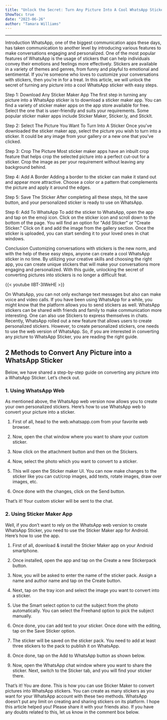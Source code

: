 ```yaml
---
title: "Unlock the Secret: Turn Any Picture Into A Cool WhatsApp Sticker with these easy steps!"
ShowToc: true 
date: "2023-06-26"
author: "Tamara Williams"
---
```

*****
Introduction
WhatsApp, one of the biggest communication apps these days, has taken communication to another level by introducing various features to make conversations engaging and personalized. One of the most popular features of WhatsApp is the usage of stickers that can help individuals convey their emotions and feelings more effectively. Stickers are available in a variety of themes and genres, from funny and playful to emotional and sentimental. If you're someone who loves to customize your conversations with stickers, then you're in for a treat. In this article, we will unlock the secret of turning any picture into a cool WhatsApp sticker with easy steps.

Step 1: Download Any Sticker Maker App
The first step in turning any picture into a WhatsApp sticker is to download a sticker maker app. You can find a variety of sticker maker apps on the app store available for free. Select the one that is user-friendly and suits your requirements. Some popular sticker maker apps include Sticker Maker, Sticker.ly, and StickIt. 

Step 2: Select The Picture You Want To Turn Into A Sticker
Once you've downloaded the sticker maker app, select the picture you wish to turn into a sticker. It could be any image from your gallery or a new one that you've clicked.

Step 3: Crop The Picture
Most sticker maker apps have an inbuilt crop feature that helps crop the selected picture into a perfect cut-out for a sticker. Crop the image as per your requirement without leaving any background behind.

Step 4: Add A Border
Adding a border to the sticker can make it stand out and appear more attractive. Choose a color or a pattern that complements the picture and apply it around the edges. 

Step 5: Save The Sticker
After completing all these steps, hit the save button, and your personalized sticker is ready to use on WhatsApp. 

Step 6: Add To WhatsApp
To add the sticker to WhatsApp, open the app and tap on the emoji icon. Click on the sticker icon and scroll down to the bottom of the page. You will find an option for "Add Sticker" or "Create Sticker." Click on it and add the image from the gallery section. Once the sticker is uploaded, you can start sending it to your loved ones in chat windows.

Conclusion
Customizing conversations with stickers is the new norm, and with the help of these easy steps, anyone can create a cool WhatsApp sticker in no time. By utilizing your creative skills and choosing the right app, you can create unique stickers that will make your conversations more engaging and personalized. With this guide, unlocking the secret of converting pictures into stickers is no longer a difficult feat.

{{< youtube IIBT-3IWeHE >}} 



On WhatsApp, you can not only exchange text messages but also can make voice and video calls. If you have been using WhatsApp for a while, you might know that the platform allows you to send stickers as well.
WhatsApp stickers can be shared with friends and family to make communication more interesting. One can also use Stickers to express themselves in chats. Recently, WhatsApp rolled out a new feature that allows users to create personalized stickers.
However, to create personalized stickers, one needs to use the web version of WhatsApp. So, if you are interested in converting any picture to WhatsApp Sticker, you are reading the right guide.

 
## 2 Methods to Convert Any Picture into a WhatsApp Sticker


Below, we have shared a step-by-step guide on converting any picture into a WhatsApp Sticker. Let’s check out.

 
### 1. Using WhatsApp Web


As mentioned above, the WhatsApp web version now allows you to create your own personalized stickers. Here’s how to use WhatsApp web to convert your picture into a sticker.
1. First of all, head to the web.whatsapp.com from your favorite web browser.
2. Now, open the chat window where you want to share your custom sticker.
3. Now click on the attachment button and then on the Stickers.

4. Now, select the photo which you want to convert to a sticker.

5. This will open the Sticker maker UI. You can now make changes to the sticker like you can cut/crop images, add texts, rotate images, draw over images, etc.

6. Once done with the changes, click on the Send button.

That’s it! Your custom sticker will be sent to the chat.

 
### 2. Using Sticker Maker App


Well, if you don’t want to rely on the WhatsApp web version to create WhatsApp Sticker, you need to use the Sticker Maker app for Android. Here’s how to use the app.
1. First of all, download & install the Sticker Maker app on your Android smartphone.

2. Once installed, open the app and tap on the Create a new Stickerpack button.

3. Now, you will be asked to enter the name of the sticker pack. Assign a name and author name and tap on the Create button.

4. Next, tap on the tray icon and select the image you want to convert into a sticker.

5. Use the Smart select option to cut the subject from the photo automatically. You can select the Freehand option to pick the subject manually.

6. Once done, you can add text to your sticker. Once done with the editing, tap on the Save Sticker option.

7. The sticker will be saved on the sticker pack. You need to add at least three stickers to the pack to publish it on WhatsApp.
8. Once done, tap on the Add to WhatsApp button as shown below.

9. Now, open the WhatsApp chat window where you want to share the sticker. Next, switch to the Sticker tab, and you will find your sticker there.

That’s it! You are done. This is how you can use Sticker Maker to convert pictures into WhatsApp stickers.
You can create as many stickers as you want for your WhatsApp account with these two methods. WhatsApp doesn’t put any limit on creating and sharing stickers on its platform. I hope this article helped you! Please share it with your friends also. If you have any doubts related to this, let us know in the comment box below.




